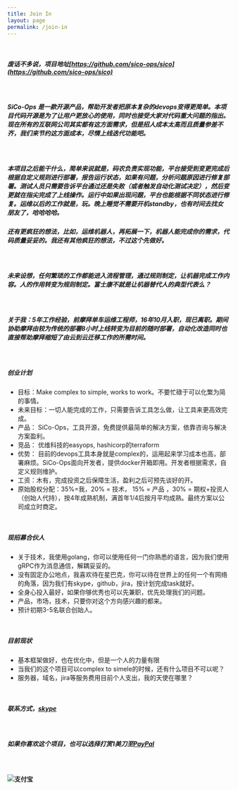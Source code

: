 ```yaml
---
title: Join In
layout: page
permalink: /join-in
---
```

&nbsp;
##### 废话不多说，项目地址[https://github.com/sico-ops/sico](https://github.com/sico-ops/sico)

&nbsp;
##### SiCo-Ops 是一款开源产品，帮助开发者把原本复杂的devops变得更简单。本项目代码开源是为了让用户更放心的使用，同时也接受大家对代码重大问题的指出。现在所有的互联网公司其实都有这方面需求，但是招人成本太高而且质量参差不齐，我们来节约这方面成本，尽情上线迭代功能吧。

&nbsp;
##### 本项目之后能干什么，简单来说就是，码农负责实现功能，平台接受到变更完成后根据自定义规则进行部署，报告运行状态，如果有问题，分析问题原因进行修复部署。测试人员只需要告诉平台通过还是失败（或者触发自动化测试决定），然后变更就在指尖完成了上线操作。运行中如果出现问题，平台也能根据不同状态进行修复。运维以后的工作就是，玩。晚上睡觉不需要开机standby，也有时间去找女朋友了，哈哈哈哈。
##### 还有更疯狂的想法，比如，运维机器人，再拓展一下，机器人能完成你的需求，代码质量妥妥的。我还有其他疯狂的想法，不过这个先做好。

&nbsp;
##### 未来设想，任何繁琐的工作都能进入流程管理，通过规则制定，让机器完成工作内容。人的作用转变为规则制定。富士康不就是让机器替代人的典型代表么？

&nbsp;
##### 关于我：5年工作经验，前摩拜单车运维工程师，16年10月入职，现已离职。期间协助摩拜由较为传统的部署8小时上线转变为目前的随时部署，自动化改造同时也直接帮助摩拜缩短了由云到云迁移工作的所需时间。

&nbsp;
##### 创业计划
- 目标：Make complex to simple, works to work。不要忙碌于可以化繁为简的事情。
- 未来目标：一切人能完成的工作，只需要告诉工具怎么做，让工具来更高效完成。
- 产品： SiCo-Ops，工具开源，免费提供最简单的解决方案，依靠咨询与解决方案盈利。
- 竞品： 优维科技的easyops, hashicorp的terraform
- 优势： 目前的devops工具本身就是complex的，运用起来学习成本也高，部署麻烦。SiCo-Ops面向开发者，提供docker开箱即用。开发者根据需求，自定义规则维护。
- 工资：木有，完成投资之后保障生活，盈利之后可预先谈好的开。
- 原始股权分配：35%=我，20% = 技术， 15% = 产品 ，30% = 期权+投资人 （创始人代持），按4年成熟机制，满首年1/4后按月平均成熟。最终方案以公司成立时商定。


&nbsp;
##### 现招募合伙人
- 关于技术，我使用golang，你可以使用任何一门你熟悉的语言，因为我们使用gRPC作为消息通信，解耦妥妥的。
- 没有固定办公地点，我喜欢待在星巴克，你可以待在世界上的任何一个有网络的角落，因为我们有skype，github，jira，按计划完成task就好。
- 全身心投入最好，如果你够优秀也可以先兼职，优先处理我们的问题。
- 产品，市场，技术，只要你对这个方向感兴趣的都来。
- 预计初期3-5名联合创始人。

&nbsp;
##### 目前现状
- 基本框架做好，也在优化中，但是一个人的力量有限
- 当我们的这个项目可以complex to simele的时候，还有什么项目不可以呢？
- 服务器，域名，jira等服务费用目前个人支出，我的天使在哪里？

&nbsp;
##### 联系方式，[skype](https://join.skype.com/G3OwYUbishLQ)

&nbsp;
##### 如果你喜欢这个项目，也可以选择打赏1美刀至[PayPal](https://paypal.me/sinerwr/1)

&nbsp;
#### ![支付宝](https://s3.amazonaws.com/sico-ops/donate.JPG)
